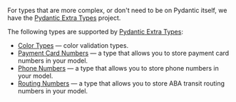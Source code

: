 For types that are more complex, or don't need to be on Pydantic itself, we have the [Pydantic Extra Types] project.

The following types are supported by [Pydantic Extra Types]:

* [Color Types](/usage/types/extra_types/color_types) &mdash; color validation types.
* [Payment Card Numbers](/usage/types/extra_types/payment_cards) &mdash; a type that allows you to store payment card numbers in your model.
* [Phone Numbers](/usage/types/extra_types/phone_numbers) &mdash; a type that allows you to store phone numbers in your model.
* [Routing Numbers](/usage/types/extra_types/routing_numbers) &mdash; a type that allows you to store ABA transit routing numbers in your model.

[Pydantic Extra Types]: https://github.com/pydantic/pydantic-extra-types
